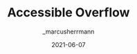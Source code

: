 ---
author: _marcusherrmann
date: 2021-06-07
layout: post.njk
tags:
  - accessibility
  - html
  - css
target_url: https://marcus.io/blog/accessible-overflow
title: Accessible Overflow
---